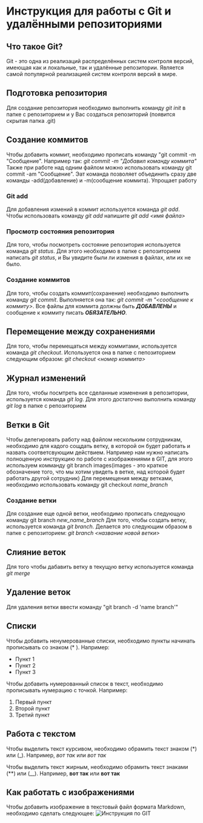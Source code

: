 # Инструкция для работы с Git и удалёнными репозиториями

## Что такое Git?
Git - это одна из реализаций распределённых систем контроля версий, имеющая как и локальные, так и удалённые репозитории. Является самой популярной реализацией систем контроля версий в мире.
## Подготовка репозитория
Для создание репозитория необходимо выполнить команду *git init*  в папке с репозиторием и у Вас создаться репозиторий (появится скрытая папка .git)

## Создание коммитов
Чтобы добавить коммит, необходимо прописать команду "git commit -m "Сообщение". Например так: *git commit -m "Добавил команду коммита"*
Также при работе над одним файлом можно использовать команду git commit -am "Сообщение". Эат команда позволяет объединить сразу две команды -add(добавление) и -m(сообщение коммита). Упрощает работу
### Git add
Для добавления измений в коммит используется команда *git add*. Чтобы использовать команду *git add* напишите *git add <имя файла>*

### Просмотр состояния репозитория
Для того, чтобы посмотреть состояние репозитория используется команда *git status*. Для этого необходимо в папке с репозиторием написать *git status*, и Вы увидите были ли измения в файлах, или их не было.

### Создание коммитов
Для того, чтобы создать коммит(сохранение) необходимо выполнить команду *git commit*. Выполняется она так: *git commit -m "<сообщение к коммиту>*. Все файлы для коммита должны быть ***ДОБАВЛЕНЫ*** и сообщение к коммиту писать ***ОБЯЗАТЕЛЬНО***.

## Перемещение между сохранениями
Для того, чтобы перемещаться между коммитами, используется команда *git checkout*. Используется она в папке с пепозиторием следующим образом: *git checkout <номер коммита>*

## Журнал изменений
Для того, чтобы посмтреть все сделанные изменения в репозитории, используется команда *git log*. Для этого достаточно выполнить команду *git log* в папке с репозиторием

## Ветки в Git
Чтобы делегировать работу над файлом нескольким сотрудникам, необходимо для кадого сощдать ветку, в которой он будет работать и назвать соответсвующим действием. Например нам нужно написать полноценную инструкцию по работе с изображениями в GIT, для этого используем комманду git branch images(images - это краткое обозначение того, что мы хотим увидеть в ветке, над которой будет работать другой сотрудник)
Для перемещения между ветками, необходимо использовать команду git checkout *name_branch*
### Создание ветки
Для создание еще одной ветки, необходимо прописать следующую команду git branch *new_name_branch*
Для того, чтобы создать ветку, используется команда *git branch*. Делается это следующим образом в папке с репозиторием: *git branch <название новой ветки>*

## Слияние веток

Для того чтобы дабавить ветку в текущую ветку используется команда *git merge <name branch>*

## Удаление веток
Для удаления ветки ввести команду "git branch -d 'name branch'"
## Списки
Чтобы добавить ненумерованные списки, необходимо пункты начинать прописывать со знаком (* ). Например:
* Пункт 1
* Пункт 2
* Пункт 3

Чтобы добавить нумерованный список в текст, необходимо прописывать нумерацию с точкой. Например:
1. Первый пункт
2. Второй пункт
3. Третий пункт

## Работа с текстом
Чтобы выделить текст курсивом, необходимо обрамить текст знаком (*) или (_). Например, *вот так* или _вот так_

Чтобы выделить текст жирным, необходимо обрамить текст знаками (**) или (__). Например, **вот так** или __вот так__

## Как работать с изображениями
Чтобы добавить изображение в текстовый файл формата Markdown, необходимо сделать следующее:
![Инструкция по GIT](КомандыGIT.jpg)


